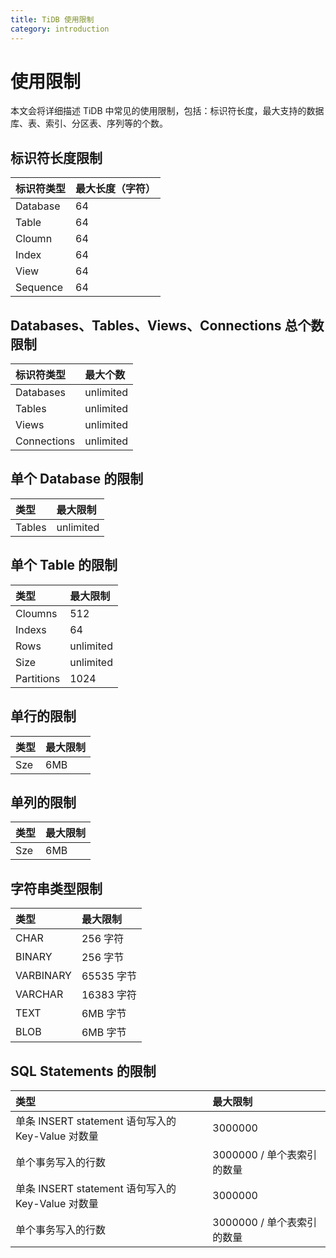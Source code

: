 ```yaml
---
title: TiDB 使用限制
category: introduction
---
```


# 使用限制

本文会将详细描述 TiDB 中常见的使用限制，包括：标识符长度，最大支持的数据库、表、索引、分区表、序列等的个数。

## 标识符长度限制

| 标识符类型 | 最大长度（字符）|
|:---------|:--------------|
| Database | 64 |
| Table    | 64 |
| Cloumn   | 64 |
| Index    | 64 |
| View     | 64 |
| Sequence | 64 |

## Databases、Tables、Views、Connections 总个数限制

| 标识符类型  | 最大个数   |
|:----------|:----------|
| Databases | unlimited |
| Tables    | unlimited |
| Views     | unlimited |
| Connections| unlimited|

## 单个 Database 的限制

| 类型       | 最大限制   |
|:----------|:----------|
| Tables    |unlimited  |

## 单个 Table 的限制

| 类型       | 最大限制   |
|:----------|:----------|
| Cloumns   | 512       |
| Indexs    | 64        |
| Rows      | unlimited |
| Size      | unlimited |
| Partitions| 1024      |

## 单行的限制

| 类型       | 最大限制   |
|:----------|:----------|
| Sze       | 6MB       |

## 单列的限制

| 类型       | 最大限制   |
|:----------|:----------|
| Sze       | 6MB       |

## 字符串类型限制

| 类型       | 最大限制   |
|:----------|:----------|
| CHAR       | 256 字符      |
| BINARY     | 256 字节      |
| VARBINARY  | 65535 字节    |
| VARCHAR    | 16383 字符    |
| TEXT       | 6MB 字节      |
| BLOB       | 6MB 字节      |

## SQL Statements 的限制

| 类型       | 最大限制   |
|:----------|:----------|
| 单条 INSERT statement 语句写入的 Key-Value 对数量       |  3000000      |
| 单个事务写入的行数       |  3000000 / 单个表索引的数量      |
| 单条 INSERT statement 语句写入的 Key-Value 对数量       |  3000000      |
| 单个事务写入的行数       |  3000000 / 单个表索引的数量      |
